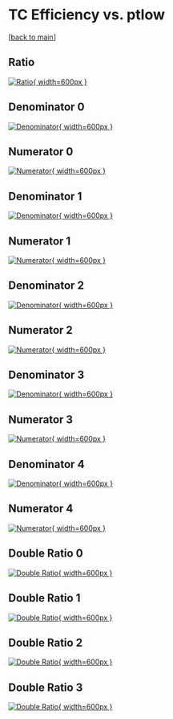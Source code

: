 # TC Efficiency vs. ptlow

[[back to main](./)]



## Ratio

[![Ratio](../mtv/var/TC_vtr_11_1_eff_ptlow.png){ width=600px }](../mtv/var/TC_vtr_11_1_eff_ptlow.pdf)

## Denominator 0

[![Denominator](../mtv/den/TC_vtr_11_1_eff_ptlow_den0.png){ width=600px }](../mtv/den/TC_vtr_11_1_eff_ptlow_den0.pdf)

## Numerator 0

[![Numerator](../mtv/num/TC_vtr_11_1_eff_ptlow_num0.png){ width=600px }](../mtv/num/TC_vtr_11_1_eff_ptlow_num0.pdf)

## Denominator 1

[![Denominator](../mtv/den/TC_vtr_11_1_eff_ptlow_den1.png){ width=600px }](../mtv/den/TC_vtr_11_1_eff_ptlow_den1.pdf)

## Numerator 1

[![Numerator](../mtv/num/TC_vtr_11_1_eff_ptlow_num1.png){ width=600px }](../mtv/num/TC_vtr_11_1_eff_ptlow_num1.pdf)

## Denominator 2

[![Denominator](../mtv/den/TC_vtr_11_1_eff_ptlow_den2.png){ width=600px }](../mtv/den/TC_vtr_11_1_eff_ptlow_den2.pdf)

## Numerator 2

[![Numerator](../mtv/num/TC_vtr_11_1_eff_ptlow_num2.png){ width=600px }](../mtv/num/TC_vtr_11_1_eff_ptlow_num2.pdf)

## Denominator 3

[![Denominator](../mtv/den/TC_vtr_11_1_eff_ptlow_den3.png){ width=600px }](../mtv/den/TC_vtr_11_1_eff_ptlow_den3.pdf)

## Numerator 3

[![Numerator](../mtv/num/TC_vtr_11_1_eff_ptlow_num3.png){ width=600px }](../mtv/num/TC_vtr_11_1_eff_ptlow_num3.pdf)

## Denominator 4

[![Denominator](../mtv/den/TC_vtr_11_1_eff_ptlow_den4.png){ width=600px }](../mtv/den/TC_vtr_11_1_eff_ptlow_den4.pdf)

## Numerator 4

[![Numerator](../mtv/num/TC_vtr_11_1_eff_ptlow_num4.png){ width=600px }](../mtv/num/TC_vtr_11_1_eff_ptlow_num4.pdf)

## Double Ratio 0

[![Double Ratio](../mtv/ratio/TC_vtr_11_1_eff_ptlow_ratio0.png){ width=600px }](../mtv/ratio/TC_vtr_11_1_eff_ptlow_ratio0.pdf)

## Double Ratio 1

[![Double Ratio](../mtv/ratio/TC_vtr_11_1_eff_ptlow_ratio1.png){ width=600px }](../mtv/ratio/TC_vtr_11_1_eff_ptlow_ratio1.pdf)

## Double Ratio 2

[![Double Ratio](../mtv/ratio/TC_vtr_11_1_eff_ptlow_ratio2.png){ width=600px }](../mtv/ratio/TC_vtr_11_1_eff_ptlow_ratio2.pdf)

## Double Ratio 3

[![Double Ratio](../mtv/ratio/TC_vtr_11_1_eff_ptlow_ratio3.png){ width=600px }](../mtv/ratio/TC_vtr_11_1_eff_ptlow_ratio3.pdf)

